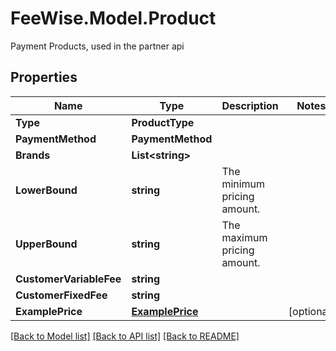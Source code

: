 # FeeWise.Model.Product
Payment Products, used in the partner api

## Properties

Name | Type | Description | Notes
------------ | ------------- | ------------- | -------------
**Type** | **ProductType** |  | 
**PaymentMethod** | **PaymentMethod** |  | 
**Brands** | **List&lt;string&gt;** |  | 
**LowerBound** | **string** | The minimum pricing amount. | 
**UpperBound** | **string** | The maximum pricing amount. | 
**CustomerVariableFee** | **string** |  | 
**CustomerFixedFee** | **string** |  | 
**ExamplePrice** | [**ExamplePrice**](ExamplePrice.md) |  | [optional] 

[[Back to Model list]](../README.md#documentation-for-models) [[Back to API list]](../README.md#documentation-for-api-endpoints) [[Back to README]](../README.md)

